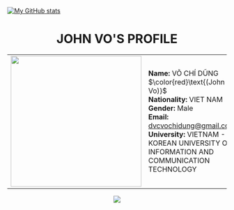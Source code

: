 
[![My GitHub stats](https://github-readme-stats.vercel.app/api?username=dvcdung&theme=radical&show_icons=true)](https://github.com/anuraghazra/github-readme-stats)

<!DOCTYPE html>
<html>
<head>
    <meta charset="UTF-8">
    <meta name="viewport" content="width=device-width, initial-scale=1.0">
    <title>My Awesome Project</title>
</head>
<body>
    <div align="center">
        <h1>JOHN VO'S PROFILE</h1>
            <table>
                <tr>
                    <td>
                        <img src="https://avatars.githubusercontent.com/u/94359252?v=4" width="300"/>
                    </td>
                    <td>
                        <b>Name:</b> VÕ CHÍ DŨNG $\color{red}\text{(John Vo)}$<br>
                        <b>Nationality:</b> VIET NAM<br>
                        <b>Gender:</b> Male<br>
                        <b>Email:</b> <a href="mailto:dvcvochidung@gmail.com">dvcvochidung@gmail.com</a><br>
                        <b>University:</b> VIETNAM - KOREAN UNIVERSITY OF INFORMATION AND COMMUNICATION TECHNOLOGY<br>
                        <!-- <b>Field of study</b>: Male<br> -->
                    </td>
                </tr>
            </table>
        <img src="https://www.planetware.com/wpimages/2020/02/france-in-pictures-beautiful-places-to-photograph-eiffel-tower.jpg"/>
    </div>
<body>
</html>
